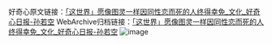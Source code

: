 好奇心原文链接：[「这世界」愿像图灵一样因同性恋而死的人终得幸免_文化_好奇心日报-孙若空](https://www.qdaily.com/articles/6780.html)
WebArchive归档链接：[「这世界」愿像图灵一样因同性恋而死的人终得幸免_文化_好奇心日报-孙若空](http://web.archive.org/web/20170909212825/http://www.qdaily.com:80/articles/6780.html)
![image](http://ww3.sinaimg.cn/large/007d5XDply1g3wb505pfaj30u02lnnlj)